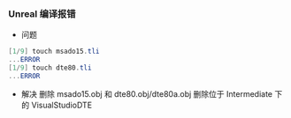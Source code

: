 ### Unreal 编译报错
- 问题
```powershell
[1/9] touch msado15.tli
...ERROR
[1/9] touch dte80.tli
...ERROR
```
- 解决
删除 msado15.obj 和 dte80.obj/dte80a.obj 
删除位于 Intermediate 下的 VisualStudioDTE